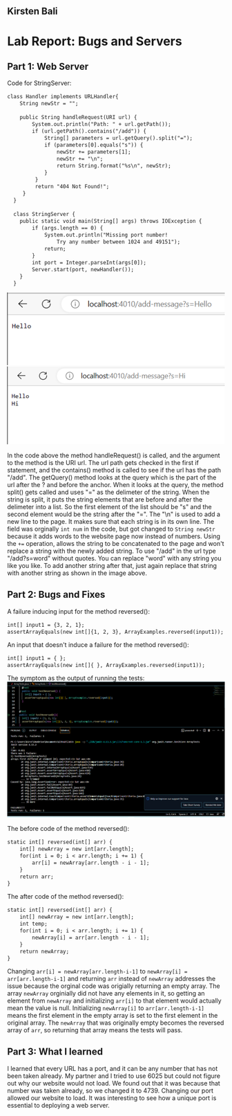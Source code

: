 ## Kirsten Bali

# Lab Report: Bugs and Servers


## Part 1: Web Server

Code for StringServer:
    
    class Handler implements URLHandler{
        String newStr = "";
       
        public String handleRequest(URI url) {
            System.out.println("Path: " + url.getPath());
            if (url.getPath().contains("/add")) {
                String[] parameters = url.getQuery().split("=");
                if (parameters[0].equals("s")) {
                    newStr += parameters[1];
                    newStr += "\n";
                    return String.format("%s\n", newStr);
                }
             }
             return "404 Not Found!";
         }
      }
      
      class StringServer {
        public static void main(String[] args) throws IOException {
            if (args.length == 0) {
                System.out.println("Missing port number!
                    Try any number between 1024 and 49151");
                return;
            }
            int port = Integer.parseInt(args[0]);
            Server.start(port, newHandler());
        }
      }

![Image](Lab2Part1Web1.png)  ![Image](Lab2Part1Web2.png)

In the code above the method handleRequest() is called, and the argument to the method is the URI url. The url path gets checked in the first if statement, and the contains() method is called to see if the url has the path "/add". The getQuery() method looks at the query which is the part of the url after the ? and before the anchor. When it looks at the query, the method split() gets called and uses "=" as the delimeter of the string. When the string is split, it puts the string elements that are before and after the delimeter into a list. So the first element of the list should be "s" and the second element would be the string after the "=". The "\n" is used to add a new line to the page. It makes sure that each string is in its own line. The field was orginally `int num` in the code, but got changed to `String newStr` because it adds words to the website page now instead of numbers. Using the `+=` operation, allows the string to be concatenated to the page and won't replace a string with the newly added string. To use "/add" in the url type "/add?s=word" without quotes. You can replace "word" with any string you like you like. To add another string after that, just again replace that string with another string as shown in the image above. 

## Part 2: Bugs and Fixes

A failure inducing input for the method reversed():

    int[] input1 = {3, 2, 1};
    assertArrayEquals(new int[]{1, 2, 3}, ArrayExamples.reversed(input1));
    
An input that doesn't induce a failure for the method reversed():

    int[] input1 = { };
    assertArrayEquals(new int[]{ }, ArrayExamples.reversed(input1));
    
The symptom as the output of running the tests:
![Image](Lab3Part2.png)

The before code of the method reversed(): 

    static int[] reversed(int[] arr) {
        int[] newArray = new int[arr.length];
        for(int i = 0; i < arr.length; i += 1) {
            arr[i] = newArray[arr.length - i - 1];
        }
        return arr;
    }

The after code of the method reversed():

    static int[] reversed(int[] arr) {
        int[] newArray = new int[arr.length];
        int temp;
        for(int i = 0; i < arr.length; i += 1) {
            newArray[i] = arr[arr.length - i - 1];
        }
        return newArray;
    }

Changing `arr[i] = newArray[arr.length-i-1]` to `newArray[i] = arr[arr.length-i-1]` and returning `arr` instead of `newArray` addresses the issue because the orginal code was origially returning an empty array. The array `newArray` orginially did not have any elements in it, so getting an element from `newArray` and initializing `arr[i]` to that element would actually mean the value is null. Initializing `newArray[i]` to `arr[arr.length-i-1]` means the first element in the empty array is set to the first element in the original array. The `newArray` that was originally empty becomes the reversed array of `arr`, so returning that array means the tests will pass.

## Part 3: What I learned

I learned that every URL has a port, and it can be any number that has not been taken already. My partner and I tried to use 6025 but could not figure out why our website would not load. We found out that it was because that number was taken already, so we changed it to 4739. Changing our port allowed our website to load. It was interesting to see how a unique port is essential to deploying a web server.
